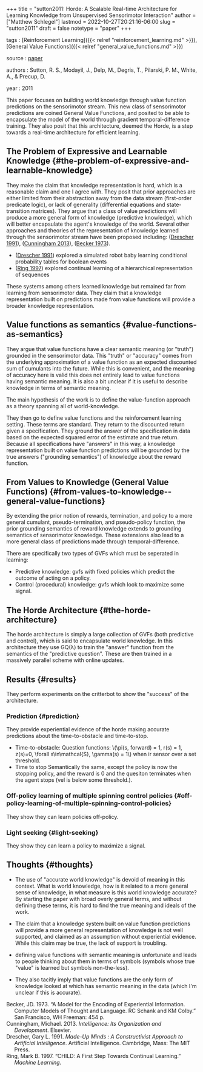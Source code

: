 +++
title = "sutton2011: Horde: A Scalable Real-time Architecture for Learning Knowledge from Unsupervised Sensorimotor Interaction"
author = ["Matthew Schlegel"]
lastmod = 2022-10-27T20:21:16-06:00
slug = "sutton2011"
draft = false
notetype = "paper"
+++

tags
: [Reinforcement Learning]({{< relref "reinforcement_learning.md" >}}), [General Value Functions]({{< relref "general_value_functions.md" >}})

source
: [paper](http://www.ifaamas.org/Proceedings/aamas2011/papers/A6_R70.pdf)

authors
: Sutton, R. S., Modayil, J., Delp, M., Degris, T., Pilarski, P. M., White, A., &amp; Precup, D.

year
: 2011

This paper focuses on building world knowledge through value function predictions on the sensorimotor stream. This new class of sensorimotor predictions are coined General Value Functions, and posited to be able to encapsulate the model of the world through gradient temporal-difference training. They also posit that this architecture, deemed the Horde, is a step towards a real-time architecture for efficient learning.


## The Problem of Expressive and Learnable Knowledge {#the-problem-of-expressive-and-learnable-knowledge}

They make the claim that knowledge representation is hard, which is a reasonable claim and one I agree with. They posit that prior approaches are either limited from their abstraction away from the data stream (first-order predicate logic), or lack of generality (differential equations and state-transition matrices). They argue that a class of value predictions will produce a more general form of knowledge (predictive knowledge), which will better encapsulate the agent's knowledge of the world. Several other approaches and theories of the representation of knowledge learned through the sensorimotor stream have been proposed including: (<a href="#citeproc_bib_item_3">Drescher 1991</a>), (<a href="#citeproc_bib_item_2">Cunningham 2013</a>), (<a href="#citeproc_bib_item_1">Becker 1973</a>).

-   (<a href="#citeproc_bib_item_3">Drescher 1991</a>) explored a simulated robot baby learning conditional probability tables for boolean events
-   (<a href="#citeproc_bib_item_4">Ring 1997</a>) explored continual learning of a hierarchical representation of sequences

These systems among others learned knowledge but remained far from learning from sensorimotor data. They claim that a knowledge representation built on predictions made from value functions will provide a broader knowledge representation.


## Value functions as semantics {#value-functions-as-semantics}

They argue that value functions have a clear semantic meaning (or "truth") grounded in the sensorimotor data. This "truth" or "accuracy" comes from the underlying approximation of a value function as an expected discounted sum of cumulants into the future. While this is convenient, and the meaning of accuracy here is valid this does not entirely lead to value functions having semantic meaning. It is also a bit unclear if it is useful to describe knowledge in terms of semantic meaning.

The main hypothesis of the work is to define the value-function approach as a theory spanning all of world-knowledge.

They then go to define value functions and the reinforcement learning setting. These terms are standard. They return to the discounted return given a specification. They ground the answer of the specification in data based on the expected squared error of the estimate and true return. Because all specifications have "answers" in this way, a knowledge representation built on value function predictions will be grounded by the true answers ("grounding semantics") of knowledge about the reward function.


## From Values to Knowledge (General Value Functions) {#from-values-to-knowledge--general-value-functions}

By extending the prior notion of rewards, termination, and policy to a more general cumulant, pseudo-termination, and pseudo-policy function, the prior grounding semantics of reward knowledge extends to grounding semantics of sensorimotor knowledge. These extensions also lead to a more general class of predictions made through temporal-difference.

There are specifically two types of GVFs which must be seperated in learning:

-   Predictive knowledge: gvfs with fixed policies which predict the outcome of acting on a policy.
-   Control (procedural) knowledge: gvfs which look to maximize some signal.


## The Horde Architecture {#the-horde-architecture}

The horde architecture is simply a large collection of GVFs (both predictive and control), which is said to encapsulate world knowledge. In this architecture they use GQ(&lambda;) to train the "answer" function from the semantics of the "predictive question". These are then trained in a massively parallel scheme with online updates.


## Results {#results}

They perform experiments on the critterbot to show the "success" of the architecture.


### Prediction {#prediction}

They provide experiential evidence of the horde making accurate predictions about the time-to-obstacle and time-to-stop.

-   Time-to-obstacle:
    Question functions: \\(\pi(s, forward) = 1, r(s) = 1, z(s)=0, \forall s\in\mathcal{S}, \gamma(s) = 1\\) when ir sensor over a set threshold.
-   Time to stop
    Semantically the same, except the policy is now the stopping policy, and the reward is 0 and the quesiton terminates when the agent stops (vel is below some threshold.).


### Off-policy learning of multiple spinning control policies {#off-policy-learning-of-multiple-spinning-control-policies}

They show they can learn policies off-policy.


### Light seeking {#light-seeking}

They show they can learn a policy to maximize a signal.


## Thoughts {#thoughts}

-   The use of "accurate world knowledge" is devoid of meaning in this context. What is world knowledge, how is it related to a more general sense of knowledge, in what measure is this world knowledge accurate? By starting the paper with broad overly general terms, and without defining these terms, it is hard to find the true meaning and ideals of the work.

-   The claim that a knowledge system built on value function predictions will provide a more general representation of knowledge is not well supported, and claimed as an assumption without experiential evidence. While this claim may be true, the lack of support is troubling.

-   defining value functions with semantic meaning is unfortunate and leads to people thinking about them in terms of symbols (symbols whose true "value" is learned but symbols non-the-less).

-   They also tacitly imply that value functions are the only form of knowledge looked at which has semantic meaning in the data (which I'm unclear if this is accurate).



<style>.csl-entry{text-indent: -1.5em; margin-left: 1.5em;}</style><div class="csl-bib-body">
  <div class="csl-entry"><a id="citeproc_bib_item_1"></a>Becker, JD. 1973. “A Model for the Encoding of Experiential Information. Computer Models of Thought and Language. RC Schank and KM Colby.” San Francisco, WH Freeman: 454 p.</div>
  <div class="csl-entry"><a id="citeproc_bib_item_2"></a>Cunningham, Michael. 2013. <i>Intelligence: Its Organization and Development</i>. Elsevier.</div>
  <div class="csl-entry"><a id="citeproc_bib_item_3"></a>Drescher, Gary L. 1991. <i>Made-Up Minds : A Constructivist Approach to Artificial Intelligence</i>. Artificial Intelligence. Cambridge, Mass: The MIT Press.</div>
  <div class="csl-entry"><a id="citeproc_bib_item_4"></a>Ring, Mark B. 1997. “CHILD: A First Step Towards Continual Learning.” <i>Machine Learning</i>.</div>
</div>
